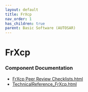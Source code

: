 ```yaml
---
layout: default
title: FrXcp
nav_order: 1
has_children: true
parent: Basic Software (AUTOSAR)
---
```

# FrXcp
### Component Documentation

- [FrXcp Peer Review Checklists.html](doc/FrXcp%20Peer%20Review%20Checklists.html)
- [TechnicalReference_FrXcp.html](doc/TechnicalReference_FrXcp.html)

